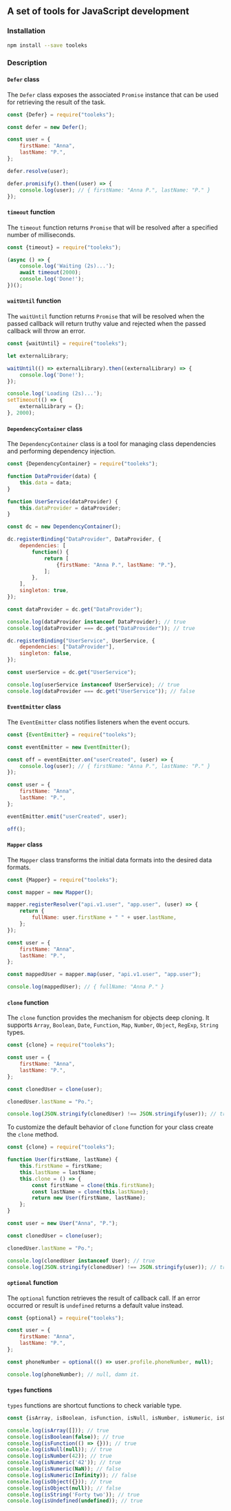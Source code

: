 ## A set of tools for JavaScript development

### Installation

```bash
npm install --save tooleks
```

### Description

#### `Defer` class

The `Defer` class exposes the associated `Promise` instance that can be used for retrieving the result of the task.

```JavaScript
const {Defer} = require("tooleks");

const defer = new Defer();

const user = {
    firstName: "Anna",
    lastName: "P.",
};

defer.resolve(user);

defer.promisify().then((user) => {
    console.log(user); // { firstName: "Anna P.", lastName: "P." }
});
```

#### `timeout` function

The `timeout` function returns `Promise` that will be resolved after a specified number of milliseconds.

```JavaScript
const {timeout} = require("tooleks");

(async () => {
    console.log('Waiting (2s)...');
    await timeout(2000);
    console.log('Done!');
})();
```

#### `waitUntil` function

The `waitUntil` function returns `Promise` that will be resolved when the passed callback will return truthy value and rejected when the passed callback will throw an error.

```JavaScript
const {waitUntil} = require("tooleks");

let externalLibrary;

waitUntil(() => externalLibrary).then((externalLibrary) => {
    console.log('Done!');
});

console.log('Loading (2s)...');
setTimeout(() => {
    externalLibrary = {};
}, 2000);
```

#### `DependencyContainer` class

The `DependencyContainer` class is a tool for managing class dependencies and performing dependency injection.

```JavaScript
const {DependencyContainer} = require("tooleks");

function DataProvider(data) {
    this.data = data;
}

function UserService(dataProvider) {
    this.dataProvider = dataProvider;
}

const dc = new DependencyContainer();

dc.registerBinding("DataProvider", DataProvider, {
    dependencies: [
        function() {
            return [
                {firstName: "Anna P.", lastName: "P."},
            ];
        },
    ],
    singleton: true,
});

const dataProvider = dc.get("DataProvider");

console.log(dataProvider instanceof DataProvider); // true
console.log(dataProvider === dc.get("DataProvider")); // true

dc.registerBinding("UserService", UserService, {
    dependencies: ["DataProvider"],
    singleton: false,
});

const userService = dc.get("UserService");

console.log(userService instanceof UserService); // true
console.log(dataProvider === dc.get("UserService")); // false
```

#### `EventEmitter` class

The `EventEmitter` class notifies listeners when the event occurs.

```JavaScript
const {EventEmitter} = require("tooleks");

const eventEmitter = new EventEmitter();

const off = eventEmitter.on("userCreated", (user) => {
    console.log(user); // { firstName: "Anna P.", lastName: "P." }
});

const user = {
    firstName: "Anna",
    lastName: "P.",
};

eventEmitter.emit("userCreated", user);

off();
```

#### `Mapper` class

The `Mapper` class transforms the initial data formats into the desired data formats.

```JavaScript
const {Mapper} = require("tooleks");

const mapper = new Mapper();

mapper.registerResolver("api.v1.user", "app.user", (user) => {
    return {
        fullName: user.firstName + " " + user.lastName,
    };
});

const user = {
    firstName: "Anna",
    lastName: "P.",
};

const mappedUser = mapper.map(user, "api.v1.user", "app.user");

console.log(mappedUser); // { fullName: "Anna P." }
```

#### `clone` function

The `clone` function provides the mechanism for objects deep cloning. It supports `Array`, `Boolean`, `Date`, `Function`, `Map`, `Number`, `Object`, `RegExp`, `String` types.

```JavaScript
const {clone} = require("tooleks");

const user = {
    firstName: "Anna",
    lastName: "P.",
};

const clonedUser = clone(user);

clonedUser.lastName = "Po.";

console.log(JSON.stringify(clonedUser) !== JSON.stringify(user)); // true
```

To customize the default behavior of `clone` function for your class create the `clone` method.

```JavaScript
const {clone} = require("tooleks");

function User(firstName, lastName) {
    this.firstName = firstName;
    this.lastName = lastName;
    this.clone = () => {
        const firstName = clone(this.firstName);
        const lastName = clone(this.lastName);
        return new User(firstName, lastName);
    };
}

const user = new User("Anna", "P.");

const clonedUser = clone(user);

clonedUser.lastName = "Po.";

console.log(clonedUser instanceof User); // true
console.log(JSON.stringify(clonedUser) !== JSON.stringify(user)); // true
```

#### `optional` function

The `optional` function retrieves the result of callback call. If an error occurred or result is `undefined` returns a default value instead.

```JavaScript
const {optional} = require("tooleks");

const user = {
    firstName: "Anna",
    lastName: "P.",
};

const phoneNumber = optional(() => user.profile.phoneNumber, null);

console.log(phoneNumber); // null, damn it.
```

#### `types` functions

`types` functions are shortcut functions to check variable type.

```JavaScript
const {isArray, isBoolean, isFunction, isNull, isNumber, isNumeric, isObject, isString, isUndefined} = require("tooleks");

console.log(isArray([])); // true
console.log(isBoolean(false)); // true
console.log(isFunction(() => {})); // true
console.log(isNull(null)); // true
console.log(isNumber(42)); // true
console.log(isNumeric('42')); // true
console.log(isNumeric(NaN)); // false
console.log(isNumeric(Infinity)); // false
console.log(isObject({})); // true
console.log(isObject(null)); // false
console.log(isString('Forty two')); // true
console.log(isUndefined(undefined)); // true
```

